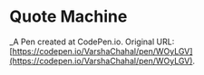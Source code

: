 # Quote Machine
 _A Pen created at CodePen.io. Original URL: [https://codepen.io/VarshaChahal/pen/WOyLGV](https://codepen.io/VarshaChahal/pen/WOyLGV).

 